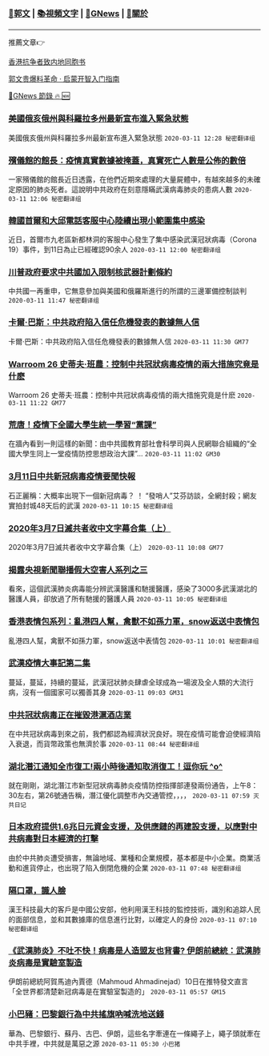 ###  [:eagle:郭文](https://github.com/ourhimalayas/txt) | [:books:視頻文字](https://github.com/ourhimalayas/txt/blob/master/content/README.md) | [:newspaper:GNews](https://github.com/ourhimalayas/txt/blob/master/content/gnews/README.md) | [:pray:關於](https://github.com/ourhimalayas/home/tree/master/about)
---

推薦文章:point_right:

[香港抗争者致内地同胞书](https://github.com/ourhimalayas/news/blob/master/2019/08/a_letter_from_the_hong_kong_people.md)

[郭文贵爆料革命 · 启蒙开智入门指南](https://github.com/ourhimalayas/txt/issues/1)

[:newspaper:GNews 節錄 :fire: :new:](https://github.com/ourhimalayas/txt/blob/master/content/gnews/README.md) 



### [美國俄亥俄州與科羅拉多州最新宣布進入緊急狀態](/content/gnews/1/README.md)

美國俄亥俄州與科羅拉多州最新宣布進入緊急狀態  `2020-03-11 12:28 秘密翻译组`

### [殯儀館的館長：疫情真實數據被掩蓋，真實死亡人數是公佈的數倍](/content/gnews/2/README.md)

一家殯儀館的館長近日透露，在他們近期來處理的大量屍體中，有越來越多的未確定原因的肺炎死者。這說明中共政府在刻意隱瞞武漢病毒肺炎的患病人數  `2020-03-11 12:06 秘密翻译组`

### [韓國首爾和大邱電話客服中心陸續出現小範圍集中感染](/content/gnews/3/README.md)

近日，首爾市九老區新都林洞的客服中心發生了集中感染武漢冠狀病毒（Corona 19）事件，到11日為止已經確認90余人  `2020-03-11 12:00 秘密翻译组`

### [川普政府要求中共國加入限制核武器計劃條約](/content/gnews/4/README.md)

中共國一再重申，它無意參加與美國和俄羅斯進行的所謂的三邊軍備控制談判  `2020-03-11 11:47 秘密翻译组`

### [卡爾·巴斯：中共政府陷入信任危機發表的數據無人信](/content/gnews/5/README.md)

卡爾·巴斯：中共政府陷入信任危機發表的數據無人信  `2020-03-11 11:30 GM77`

### [Warroom 26 史蒂夫·班農：控制中共冠狀病毒疫情的兩大措施究竟是什麽](/content/gnews/6/README.md)

Warroom 26 史蒂夫·班農：控制中共冠狀病毒疫情的兩大措施究竟是什麽  `2020-03-11 11:22 GM77`

### [荒唐！疫情下全國大學生統一學習“黨課”](/content/gnews/7/README.md)

在牆內看到一則這樣的新聞：由中共國教育部社會科學司與人民網聯合組織的“全國大學生同上一堂疫情防控思想政治大課”...  `2020-03-11 11:02 GM30`

### [3月11日中共新冠病毒疫情要聞快報](/content/gnews/8/README.md)

石正麗稱：大概率出現下一個新冠病毒？ ！ “發哨人”艾芬訪談，全網封殺；網友實拍封城48天后的武漢  `2020-03-11 10:15 秘密翻译组`

### [2020年3月7日滅共者收中文字幕合集（上）](/content/gnews/9/README.md)

2020年3月7日滅共者收中文字幕合集（上）  `2020-03-11 10:08 GM77`

### [揭露央視新聞聯播假大空害人系列之三](/content/gnews/10/README.md)

看來，這個武漢肺炎病毒能分辨武漢醫護和馳援醫護，感染了3000多武漢湖北的醫護人員，卻放過了所有馳援的醫護人員  `2020-03-11 10:05 秘密翻译组`

### [香港表情包系列：亂港四人幫，禽獸不如孫力軍，snow返送中表情包](/content/gnews/11/README.md)

亂港四人幫，禽獸不如孫力軍，snow返送中表情包  `2020-03-11 10:01 秘密翻译组`

### [武漢疫情大事記第二集](/content/gnews/12/README.md)

蔓延，蔓延，持續的蔓延，武漢冠狀肺炎肆虐全球成為一場波及全人類的大流行病，沒有一個國家可以獨善其身  `2020-03-11 09:03 GM31`

### [中共冠狀病毒正在摧毀港滬酒店業](/content/gnews/13/README.md)

在中共冠狀病毒到來之前，我們都認為經濟狀況良好。現在疫情可能會迫使經濟陷入衰退，而貨幣政策也無濟於事  `2020-03-11 08:44 秘密翻译组`

### [湖北潛江通知全市復工!兩小時後通知取消復工！逗你玩 ^o^](/content/gnews/14/README.md)

就在剛剛，湖北潛江市新型冠狀病毒肺炎疫情防控指揮部連發兩份通告，上午8：30左右，第26號通告稱，潛江優化調整市內交通管控，，，，  `2020-03-11 07:59 灭共日记`

### [日本政府提供1.6兆日元資金支援，及供應鏈的再建設支援，以應對中共病毒對日本經濟的打擊](/content/gnews/15/README.md)

由於中共肺炎遭受損害，無論地域、業種和企業規模，基本都是中小企業。商業活動和進貨停止，也出現了陷入倒閉危機的企業  `2020-03-11 07:48 秘密翻译组`

### [隔口罩，識人臉](/content/gnews/16/README.md)

漢王科技最大的客戶是中國公安部，他利用漢王科技的監控技術，識別和追踪人民的面部信息，並和其數據庫的信息進行比對，以確定人的身份  `2020-03-11 07:10 秘密翻译组`

### [《武漢肺炎》不吐不快！病毒是人造盟友也背書? 伊朗前總統：武漢肺炎病毒是實驗室製造](/content/gnews/17/README.md)

伊朗前總統阿賀馬迪內賈德（Mahmoud Ahmadinejad）10日在推特發文直言「全世界都清楚新冠病毒是在實驗室製造的」  `2020-03-11 05:57 GM15`

### [小巴豬：巴黎銀行為中共搖旗吶喊洗地送錢](/content/gnews/18/README.md)

華為、巴黎銀行、蘇丹、古巴、伊朗，這些名字牽連在一條繩子上，繩子頭就牽在中共手裡，中共就是萬惡之源  `2020-03-11 05:30 小巴猪`

